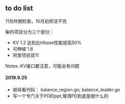 ## to do list

11月终期检查，10月初把活干完


柴的项目分为三个部分：

* KV 1.2 达到比Hbase性能提高50%
* 可伸缩 1.6
* 阿里项目双11

Notes: KV接口要注意，可能会有问题

#### 2019.9.25

* 继续看代码： balance_region.go; balance_leader.go
* 写一个专门关于PD的ppt,理清PD到底是做什么的
